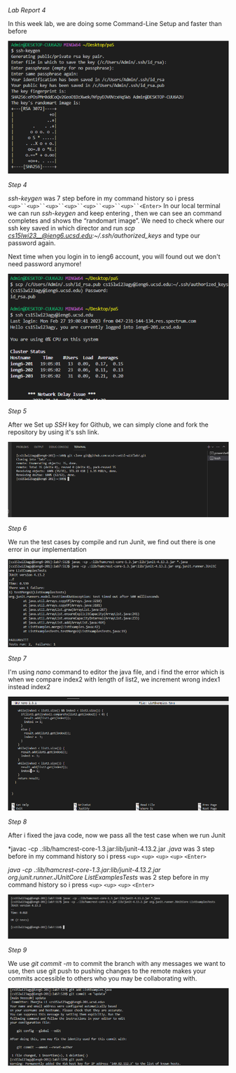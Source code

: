 *Lab Report 4*

In this week lab, we are doing some Command-Line Setup and faster than before

![image](lab4.png)

*Step 4*

*ssh-keygen* was 7 step before in my command history so i press `<up>``<up>``<up>``<up>``<up>``<up>``<up>``<Enter>`
In our local terminal we can run *ssh-keygen* and keep entering <Enter>, then we can see an command completes and shows the “randomart image”. We need to check where our ssh key saved in which director and run *scp <path to your public SSH key> cs15lwi23__@ieng6.ucsd.edu:~/.ssh/authorized_keys* and type our password again.
  
Next time when you login in to ieng6 account, you will found out we don't need password anymore!
  
  
![image](lab4.1.png)
  

*Step 5*
  
After we Set up *SSH* key for Github, we can simply clone and fork the repository by using it's ssh link.
  
![image](lab4.4.png)
  
  
*Step 6*
  
We run the test cases by compile and run Junit, we find out there is one error in our implementation
  
![image](lab4.5.png)
  
*Step 7*

I'm using *nano* command to editor the java file, and i find the error which is when we compare index2 with length of list2, we increment wrong index1 instead index2

![image](lab4.6.png)
  
*Step 8*
  
After i fixed the java code, now we pass all the test case when we run Junit
  
*javac -cp .:lib/hamcrest-core-1.3.jar:lib/junit-4.13.2.jar *.java* was 3 step before in my command history so i press `<up>` `<up>` `<up>` `<up>` `<Enter>`
  
*java -cp .:lib/hamcrest-core-1.3.jar:lib/junit-4.13.2.jar org.junit.runner.JUnitCore ListExamplesTests* was 2 step before in my command history so i press `<up>` `<up>` `<up>` `<Enter>`

![image](lab4.7.png)
  
*Step 9*
  
We use *git commit -m* to commit the branch with any messages we want to use, then use git push to pushing changes to the remote makes your commits accessible to others who you may be collaborating with.
  
![image](lab4.8.png)
 

